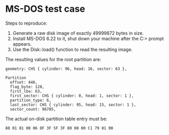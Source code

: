 # MS-DOS test case

Steps to reproduce:

1. Generate a raw disk image of exactly 49999872 bytes in size.
2. Install MS-DOS 6.22 to it, shut down your machine after the C:> prompt appears.
3. Use the Disk::load() function to read the resulting image.

The resulting values for the root partition are:

```
geometry: CHS { cylinder: 96, head: 16, sector: 63 }, 

Partition
  offset: 446, 
  flag_byte: 128, 
  first_lba: 63, 
  first_sector: CHS { cylinder: 0, head: 1, sector: 1 }, 
  partition_type: 6, 
  last_sector: CHS { cylinder: 95, head: 15, sector: 1 }, 
  sector_count: 96705,
```

The actual on-disk partition table entry must be:

```
80 01 01 00 06 0F 3F 5F 3F 00 00 00 C1 79 01 00
```
